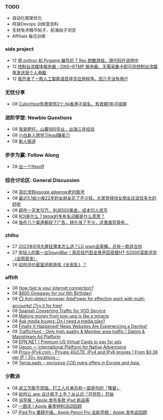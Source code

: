 ### TODO
-  自动化框架优化
-  阿良Devops 训练营资料
-  生财有术精华帖子、航海帖子浏览
-  Affiliate 每日训练

### side project
<!-- sideproject:START -->
-  12 [用 python 和 Pygame 编写的 T Rex 跑酷游戏。源代码在说明中](https://www.youtube.com/watch?v=pZySIXSelCA)
-  12 [控制台流媒体服务器 - DNS+RTMP 服务器，无需采集卡即可将控制台流媒体发送至个人电脑](https://github.com/Aioros/console-streaming-server)
-  12 [我开发了一款人工智能语音导览应用程序，但几乎没有用户](https://www.reddit.com/r/SideProject/comments/18gpp0e/ive_built_an_ai_audio_tour_app_but_have_almost_no/)<!-- sideproject:END -->


### 无忧分享
<!-- ruyo:START -->
-  08 [CubicHost免费提供3个.hk香港子域名，有效期1年可续期](https://51.ruyo.net/18660.html)<!-- ruyo:END -->

### 进阶学堂: Newbie Questions
<!-- advertcn1:START -->
-  08 [我是肥仔，山寨985毕业，出海三年经验](https://www.advertcn.com/thread-114935-1-1.html)
-  08 [小白新人想学习lead赚美刀](https://www.advertcn.com/thread-114933-1-1.html)
-  08 [新人报道](https://www.advertcn.com/thread-114932-1-1.html)<!-- advertcn1:END -->

### 步步为赢: Follow Along
<!-- advertcn2:START -->
-  28 [出一个flexoff](https://www.advertcn.com/thread-114847-1-1.html)<!-- advertcn2:END -->

### 综合讨论区: General Discussion
<!-- advertcn3:START -->
-  08 [高价求购google adsense老的账号](https://www.advertcn.com/thread-114929-1-1.html)
-  08 [最近5.1给小我22岁的女朋友花了不少钱，大家觉得找女朋友应该找多大的好呢](https://www.advertcn.com/thread-114928-1-1.html)
-  08 [邮件一天发10万，利润500美金，成本10人民币](https://www.advertcn.com/thread-114926-1-1.html)
-  08 [ROI是什么？tiktok的专有名词都是什么意思？](https://www.advertcn.com/thread-114901-1-1.html)
-  08 [我在几个渠道都投了广告，转化涨了不少，这里面究竟有...](https://www.advertcn.com/thread-114924-1-1.html)<!-- advertcn3:END -->


### zhihu
<!-- zhihu:START -->
-  27 [2023年618大屏轻薄本怎么选？LG gram全家桶，总有一款适合你](http://zhuanlan.zhihu.com/p/632641888?utm_campaign=rss&utm_medium=rss&utm_source=rss&utm_content=title)
-  27 [年轻人的第一台SoundBar！索尼轻巧型全景声回音壁HT-S2000深度评测（全网首发）](http://zhuanlan.zhihu.com/p/630990296?utm_campaign=rss&utm_medium=rss&utm_source=rss&utm_content=title)
-  26 [如何评价密室逃脱游戏《长安乱》？](http://www.zhihu.com/question/563950552/answer/3045961312?utm_campaign=rss&utm_medium=rss&utm_source=rss&utm_content=title)<!-- zhihu:END -->

### afflift
<!-- afflift:START -->
-  08 [How fast is your internet connection?](https://afflift.com/f/threads/how-fast-is-your-internet-connection.7590/)
-  08 [$600 Giveaway for our 6th Birthday!](https://afflift.com/f/threads/600-giveaway-for-our-6th-birthday.13055/)
-  08 [⭕ Anti-detect browser AdsPower for effective work with multi-accounts! [Try it for free]](https://afflift.com/f/threads/%E2%AD%95-anti-detect-browser-adspower-for-effective-work-with-multi-accounts-try-it-for-free.8805/)
-  08 [Spanish Converting Traffic for VOD Service](https://afflift.com/f/threads/spanish-converting-traffic-for-vod-service.13088/)
-  08 [Making money from pop-ups is like a miracle](https://afflift.com/f/threads/making-money-from-pop-ups-is-like-a-miracle.13077/)
-  08 [Ask media buyers: Do I need a media plan?](https://afflift.com/f/threads/ask-media-buyers-do-i-need-a-media-plan.13092/)
-  08 [Finally It Happened! News Websites Are Experiencing a Decline!](https://afflift.com/f/threads/finally-it-happened-news-websites-are-experiencing-a-decline.13090/)
-  08 [TrafficHunt - Only high quality &amp; Member area traffic | Dating &amp; Mainstream Ad Platform](https://afflift.com/f/threads/traffichunt-only-high-quality-member-area-traffic-dating-mainstream-ad-platform.10862/)
-  08 [EPN.NET | Premium US Virtual Cards to pay for ads](https://afflift.com/f/threads/epn-net-premium-us-virtual-cards-to-pay-for-ads.11362/)
-  08 [Geozo — International Platform for Native Advertising](https://afflift.com/f/threads/geozo-%E2%80%94-international-platform-for-native-advertising.12082/)
-  08 [Proxy-IPv4.com - Private 4G/LTE, IPv4 and IPv6 proxies | From $0.36 per IP | 20+ locations ✅](https://afflift.com/f/threads/proxy-ipv4-com-private-4g-lte-ipv4-and-ipv6-proxies-from-0-36-per-ip-20-locations-%E2%9C%85.10228/)
-  08 [TerraLeads ‒ exclusive COD nutra offers in Europe and Asia.](https://afflift.com/f/threads/terraleads-%E2%80%92-exclusive-cod-nutra-offers-in-europe-and-asia.3287/)<!-- afflift:END -->

### 少数派
<!-- sspai:START -->
-  08 [返工怎能不烦恼，打工人片单总有一部是你的「嘴替」](https://sspai.com/post/88578)
-  08 [如何让 app 设计易于上手？从认识「可供性」开始](https://sspai.com/post/88464)
-  08 [派早报：Apple 发布多款 iPad 新品等](https://sspai.com/post/88620)
-  07 [一图流 | Apple 春季特别活动回顾](https://sspai.com/post/88619)
-  07 [iPad Pro 重磅升级、Apple Pencil Pro 全新亮相：Apple 发布会回顾](https://sspai.com/post/88618)<!-- sspai:END -->
